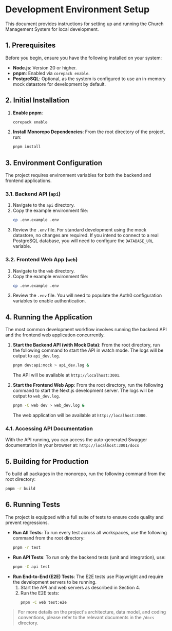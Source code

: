 # Development Environment Setup

This document provides instructions for setting up and running the Church Management System for local development.

## 1. Prerequisites

Before you begin, ensure you have the following installed on your system:
*   **Node.js**: Version 20 or higher.
*   **pnpm**: Enabled via `corepack enable`.
*   **PostgreSQL**: Optional, as the system is configured to use an in-memory mock datastore for development by default.

## 2. Initial Installation

1.  **Enable pnpm**:
    ```bash
    corepack enable
    ```
2.  **Install Monorepo Dependencies**:
    From the root directory of the project, run:
    ```bash
    pnpm install
    ```

## 3. Environment Configuration

The project requires environment variables for both the backend and frontend applications.

### 3.1. Backend API (`api`)
1.  Navigate to the `api` directory.
2.  Copy the example environment file:
    ```bash
    cp .env.example .env
    ```
3.  Review the `.env` file. For standard development using the mock datastore, no changes are required. If you intend to connect to a real PostgreSQL database, you will need to configure the `DATABASE_URL` variable.

### 3.2. Frontend Web App (`web`)
1.  Navigate to the `web` directory.
2.  Copy the example environment file:
    ```bash
    cp .env.example .env
    ```
3.  Review the `.env` file. You will need to populate the Auth0 configuration variables to enable authentication.

## 4. Running the Application

The most common development workflow involves running the backend API and the frontend web application concurrently.

1.  **Start the Backend API (with Mock Data)**:
    From the root directory, run the following command to start the API in watch mode. The logs will be output to `api_dev.log`.
    ```bash
    pnpm dev:api:mock > api_dev.log &
    ```
    The API will be available at `http://localhost:3001`.

2.  **Start the Frontend Web App**:
    From the root directory, run the following command to start the Next.js development server. The logs will be output to `web_dev.log`.
    ```bash
    pnpm -C web dev > web_dev.log &
    ```
    The web application will be available at `http://localhost:3000`.

### 4.1. Accessing API Documentation
With the API running, you can access the auto-generated Swagger documentation in your browser at:
`http://localhost:3001/docs`

## 5. Building for Production

To build all packages in the monorepo, run the following command from the root directory:
```bash
pnpm -r build
```

## 6. Running Tests

The project is equipped with a full suite of tests to ensure code quality and prevent regressions.

*   **Run All Tests**:
    To run every test across all workspaces, use the following command from the root directory:
    ```bash
    pnpm -r test
    ```
*   **Run API Tests**:
    To run only the backend tests (unit and integration), use:
    ```bash
    pnpm -C api test
    ```
*   **Run End-to-End (E2E) Tests**:
    The E2E tests use Playwright and require the development servers to be running.
    1.  Start the API and web servers as described in Section 4.
    2.  Run the E2E tests:
        ```bash
        pnpm -C web test:e2e
        ```

> For more details on the project's architecture, data model, and coding conventions, please refer to the relevant documents in the `/docs` directory.
